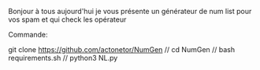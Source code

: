 Bonjour à tous aujourd'hui je vous présente un générateur de num list pour vos spam et qui check les opérateur


Commande:

git clone https://github.com/actonetor/NumGen
//
cd NumGen
//
bash requirements.sh
//
python3 NL.py
